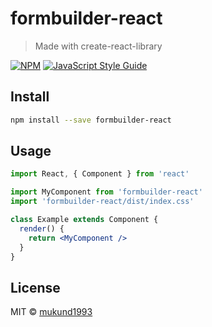 # formbuilder-react

> Made with create-react-library

[![NPM](https://img.shields.io/npm/v/formbuilder-react.svg)](https://www.npmjs.com/package/formbuilder-react) [![JavaScript Style Guide](https://img.shields.io/badge/code_style-standard-brightgreen.svg)](https://standardjs.com)

## Install

```bash
npm install --save formbuilder-react
```

## Usage

```jsx
import React, { Component } from 'react'

import MyComponent from 'formbuilder-react'
import 'formbuilder-react/dist/index.css'

class Example extends Component {
  render() {
    return <MyComponent />
  }
}
```

## License

MIT © [mukund1993](https://github.com/mukund1993)
